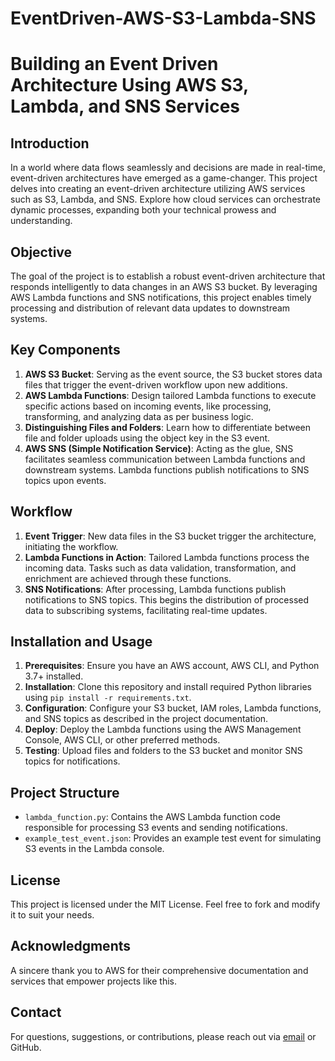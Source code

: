 # EventDriven-AWS-S3-Lambda-SNS
# Building an Event Driven Architecture Using AWS S3, Lambda, and SNS Services

## Introduction

In a world where data flows seamlessly and decisions are made in real-time, event-driven architectures have emerged as a game-changer. This project delves into creating an event-driven architecture utilizing AWS services such as S3, Lambda, and SNS. Explore how cloud services can orchestrate dynamic processes, expanding both your technical prowess and understanding.

## Objective

The goal of the project is to establish a robust event-driven architecture that responds intelligently to data changes in an AWS S3 bucket. By leveraging AWS Lambda functions and SNS notifications, this project enables timely processing and distribution of relevant data updates to downstream systems.

## Key Components

1. **AWS S3 Bucket**: Serving as the event source, the S3 bucket stores data files that trigger the event-driven workflow upon new additions.
2. **AWS Lambda Functions**: Design tailored Lambda functions to execute specific actions based on incoming events, like processing, transforming, and analyzing data as per business logic.
3. **Distinguishing Files and Folders**: Learn how to differentiate between file and folder uploads using the object key in the S3 event.
4. **AWS SNS (Simple Notification Service)**: Acting as the glue, SNS facilitates seamless communication between Lambda functions and downstream systems. Lambda functions publish notifications to SNS topics upon events.

## Workflow

1. **Event Trigger**: New data files in the S3 bucket trigger the architecture, initiating the workflow.
2. **Lambda Functions in Action**: Tailored Lambda functions process the incoming data. Tasks such as data validation, transformation, and enrichment are achieved through these functions.
3. **SNS Notifications**: After processing, Lambda functions publish notifications to SNS topics. This begins the distribution of processed data to subscribing systems, facilitating real-time updates.

## Installation and Usage

1. **Prerequisites**: Ensure you have an AWS account, AWS CLI, and Python 3.7+ installed.
2. **Installation**: Clone this repository and install required Python libraries using `pip install -r requirements.txt`.
3. **Configuration**: Configure your S3 bucket, IAM roles, Lambda functions, and SNS topics as described in the project documentation.
4. **Deploy**: Deploy the Lambda functions using the AWS Management Console, AWS CLI, or other preferred methods.
5. **Testing**: Upload files and folders to the S3 bucket and monitor SNS topics for notifications.

## Project Structure

- `lambda_function.py`: Contains the AWS Lambda function code responsible for processing S3 events and sending notifications.
- `example_test_event.json`: Provides an example test event for simulating S3 events in the Lambda console.

## License

This project is licensed under the MIT License. Feel free to fork and modify it to suit your needs.

## Acknowledgments

A sincere thank you to AWS for their comprehensive documentation and services that empower projects like this.

## Contact

For questions, suggestions, or contributions, please reach out via [email](mailto:youremail@example.com) or GitHub.
